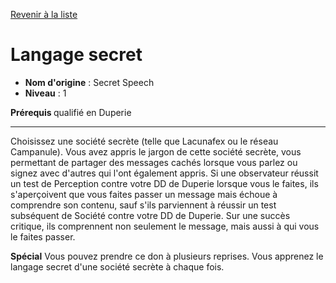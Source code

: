 [Revenir à la liste](list.md)

# Langage secret

 * **Nom d'origine** : Secret Speech
 * **Niveau** : 1


<p><strong>Prérequis </strong>qualifié en Duperie</p>
<hr>
<p>Choisissez une société secrète (telle que Lacunafex ou le réseau Campanule). Vous avez appris le jargon de cette société secrète, vous permettant de partager des messages cachés lorsque vous parlez ou signez avec d'autres qui l'ont également appris. Si une observateur réussit un test de Perception contre votre DD de Duperie lorsque vous le faites, ils s'aperçoivent que vous faites passer un message mais échoue à comprendre son contenu, sauf s'ils parviennent à réussir un test subséquent de Société contre votre DD de Duperie. Sur une succès critique, ils comprennent non seulement le message, mais aussi à qui vous le faites passer.</p>
<p><strong>Spécial</strong> Vous pouvez prendre ce don à plusieurs reprises. Vous apprenez le langage secret d'une société secrète à chaque fois.</p>
<p>&nbsp;</p>